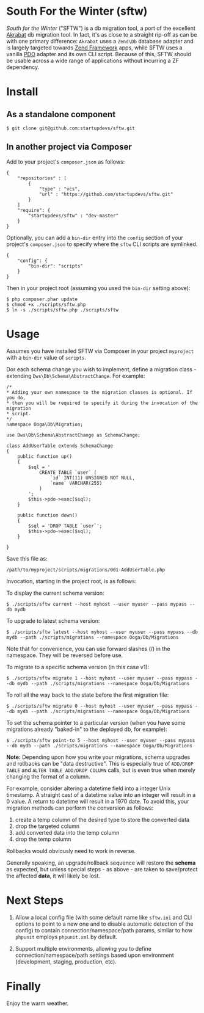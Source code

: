 South For the Winter (sftw)
===========================

*South for the Winter* ("SFTW") is a db migration tool, a port of the
excellent [Akrabat](https://github.com/akrabat/Akrabat) db migration tool. In fact, 
it's as close to a straight rip-off as can be with one primary difference: `Akrabat` 
uses a `Zend\Db` database adapter and is largely targeted towards 
[Zend Framework](http://framework.zend.com/) apps, while SFTW uses a vanilla 
[PDO](http://www.php.net/manual/en/book.pdo.php) adapter and its own CLI script.
Because of this, SFTW should be usable across a wide range of applications 
without incurring a ZF dependency.

Install
=======

As a standalone component
-------------------------

```
$ git clone git@github.com:startupdevs/sftw.git
```

In another project via Composer
-------------------------------

Add to your project's `composer.json` as follows:
```
{
	"repositories" : [
		{
			"type" : "vcs",
			"url" : "https://github.com/startupdevs/sftw.git"
		}
	]
	"require": {
		"startupdevs/sftw" : "dev-master"
	}
}
```

Optionally, you can add a `bin-dir` entry into the `config` section of your 
project's `composer.json` to specify where the `sftw` CLI scripts are symlinked.

```
{
    "config": {
        "bin-dir": "scripts"
    }	
}
```

Then in your project root (assuming you used the `bin-dir` setting above):

	$ php composer.phar update
	$ chmod +x ./scripts/sftw.php
	$ ln -s ./scripts/sftw.php ./scripts/sftw

Usage
=====

Assumes you have installed SFTW via Composer in your project `myproject` with a `bin-dir`
value of `scripts`.

Dor each schema change you wish to implement, define a migration class - extending 
`Dws\Db\Schema\AbstractChange`.  For example:

```
/*
* Adding your own namespace to the migration classes is optional. If you do,
* then you will be required to specify it during the invocation of the migration
* script.
*/
namespace Ooga\Db\Migration;

use Dws\Db\Schema\AbstractChange as SchemaChange;

class AddUserTable extends SchemaChange
{
	public function up()
	{
		$sql = '
			CREATE TABLE `user` (
				`id` INT(11) UNSIGNED NOT NULL,
				`name` VARCHAR(255)
			)
		';
		$this->pdo->exec($sql);	
	}

	public function down()
	{
		$sql = 'DROP TABLE `user`';
		$this->pdo->exec($sql);
	}

}
```

Save this file as:

	/path/to/myproject/scripts/migrations/001-AddUserTable.php

Invocation, starting in the project root, is as follows:

To display the current schema version:

    $ ./scripts/sftw current --host myhost --user myuser --pass mypass --db mydb

To upgrade to latest schema version:

    $ ./scripts/sftw latest --host myhost --user myuser --pass mypass --db mydb --path ./scripts/migrations --namespace Ooga/Db/Migrations

Note that for convenience, you can use forward slashes (/) in the namespace. They will be reversed before use.

To migrate to a specific schema version (in this case v1):

    $ ./scripts/sftw migrate 1 --host myhost --user myuser --pass mypass --db mydb --path ./scripts/migrations --namespace Ooga/Db/Migrations

To roll all the way back to the state before the first migration file:

    $ ./scripts/sftw migrate 0 --host myhost --user myuser --pass mypass --db mydb --path ./scripts/migrations --namespace Ooga/Db/Migrations

To set the schema pointer to a particular version (when you have some migrations already "baked-in" to the deployed db, for example):

    $ ./scripts/sftw point-to 5 --host myhost --user myuser --pass mypass --db mydb --path ./scripts/migrations --namespace Ooga/Db/Migrations

**Note:** Depending upon how you write your migrations, schema upgrades and rollbacks can be 
"data destructive". This is especially true of `ADD/DROP TABLE` and `ALTER TABLE ADD/DROP COLUMN` 
calls, but is even true when merely changing the format of a column. 

For example, consider altering a datetime field into a integer Unix timestamp. 
A straight cast of a datetime value into an integer will result in a 0 value. 
A return to datetime will result in a 1970 date. To avoid this, your migration
methods can perform the conversion as follows:

1. create a temp column of the desired type to store the converted data
2. drop the targeted column
3. add converted data into the temp column
4. drop the temp column 

Rollbacks would obviously need to work in reverse.

Generally speaking, an upgrade/rollback sequence will restore the **schema** as 
expected, but unless special steps - as above - are taken to save/protect the 
affected **data**, it will likely be lost.

Next Steps
==========

1. Allow a local config file (with some default name like `sftw.ini` and CLI options 
to point to a new one and to disable automatic detection of the config) to contain 
connection/namespace/path params, similar to how `phpunit` employs `phpunit.xml` 
by default.

2. Support multiple environments, allowing you to define connection/namespace/path 
settings based upon environment (development, staging, production, etc).

Finally
=======

Enjoy the warm weather.

